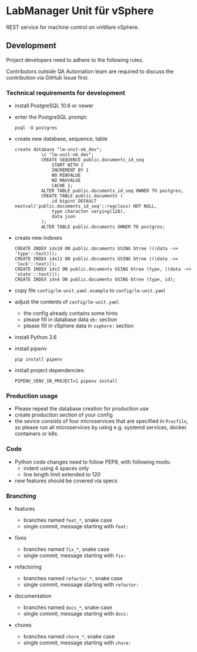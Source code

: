 # LabManager Unit für vSphere

REST service for machine control on vmWare vSphere.

## Development

Project developers need to adhere to the following rules.

Contributors outside QA Automation team are required to discuss the contribution via GitHub Issue first. 

### Technical requirements for development
* install PostgreSQL 10.6 or newer
* enter the PostgreSQL prompt:
  ```
  psql -U postgres
  ```
* create new database, sequence, table
  ```
  create database "lm-unit-ok_dev";
            \c "lm-unit-ok_dev";
            CREATE SEQUENCE public.documents_id_seq
                START WITH 1
                INCREMENT BY 1
                NO MINVALUE
                NO MAXVALUE
                CACHE 1;
            ALTER TABLE public.documents_id_seq OWNER TO postgres;
            CREATE TABLE public.documents (
                id bigint DEFAULT nextval('public.documents_id_seq'::regclass) NOT NULL,
                type character varying(128),
                data json
            );
            ALTER TABLE public.documents OWNER TO postgres;
  ```
* create new indexes
  ```
  CREATE INDEX idx10 ON public.documents USING btree (((data ->> 'type'::text)));
  CREATE INDEX idx11 ON public.documents USING btree (((data ->> 'lock'::text)));
  CREATE INDEX idx3 ON public.documents USING btree (type, ((data ->> 'state'::text)));
  CREATE INDEX idx4 ON public.documents USING btree (type, id);
  ```
* copy file `config/lm-unit.yaml.example` to `config/lm-unit.yaml`
* adjust the contents of `config/lm-unit.yaml`
    * the config already contains some hints
    * please fill in database data `db:` section    
    * please fill in vSphere data in `vsphere:` section

* install Python 3.6
* install pipenv
  ```
  pip install pipenv
  ```
* install project dependencies:
  ```
  PIPENV_VENV_IN_PROJECT=1 pipenv install
  ```


### Production usage
* Please repeat the database creation for production use
* create production section of your config
* the sevice consists of four microservices that are specified in `Procfile`, so please run all microservices by using e.g. systemd services, docker containers or k8s.

### Code
* Python code changes need to follow PEP8, with following mods:
    * indent using 4 spaces only
    * line length limit extended to 120
* new features should be covered via specs

### Branching
* features
    * branches named `feat_*`, snake case
    * single commit, message starting with `feat: `

* fixes
    * branches named `fix_*`, snake case
    * single commit, message starting with `fix: `

* refactoring
    * branches named `refactor_*`, snake case
    * single commit, message starting with `refactor: `

* documentation
    * branches named `docs_*`, snake case
    * single commit, message starting with `docs: `

* chores
    * branches named `chore_*`, snake case
    * single commit, message starting with `chore: `


